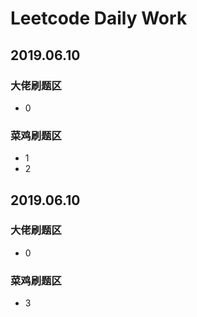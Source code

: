 # Leetcode Daily Work
## 2019.06.10
### 大佬刷题区
- 0
### 菜鸡刷题区
- 1
- 2
## 2019.06.10
### 大佬刷题区
- 0
### 菜鸡刷题区
- 3
